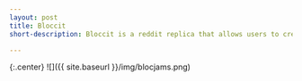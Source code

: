 ```yaml
---
layout: post
title: Bloccit
short-description: Bloccit is a reddit replica that allows users to create posts, upvote posts, and comment on posts

---
```


{:.center}
![]({{ site.baseurl }}/img/blocjams.png)



